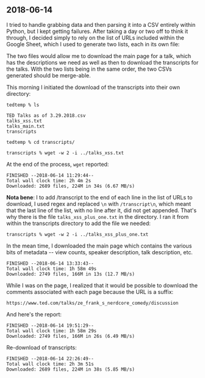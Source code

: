 ## 2018-06-14 

I tried to handle grabbing data and then parsing it into a CSV entirely within Python, but I kept getting failures. After taking a day or two off to think it through, I decided simply to rely on the list of URLs included within the Google Sheet, which I used to generate two lists, each in its own file:


The two files would allow me to download the main page for a talk, which has the descriptions we need as well as then to download the transcripts for the talks. With the two lists being in the same order, the two CSVs generated should be merge-able. 

This morning I initiated the download of the transcripts into their own directory:

	tedtemp % ls
	
	TED Talks as of 3.29.2018.csv 
	talks_xss.txt
	talks_main.txt                
	transcripts
	
	tedtemp % cd transcripts/
	
	transcripts % wget -w 2 -i ../talks_xss.txt

At the end of the process, `wget` reported:

	FINISHED --2018-06-14 11:29:44--
	Total wall clock time: 2h 4m 2s
	Downloaded: 2689 files, 224M in 34s (6.67 MB/s)

**Nota bene**: I to add /transcript to the end of each line in the list of URLs to download, I used regex and replaced `\n` with `/transcript\n`, which meant that the last line of the list, with no line after it, did not get appended. That's why there is the file `talks_xss_plus_one.txt` in the directory. I ran it from within the transcripts directory to add the file we needed:

	transcripts % wget -w 2 -i ../talks_xss_plus_one.txt 

In the mean time, I downloaded the main page which contains the various bits of metadata -- view counts, speaker description, talk description, etc. 

	FINISHED --2018-06-14 13:33:43--
	Total wall clock time: 1h 58m 49s
	Downloaded: 2749 files, 166M in 13s (12.7 MB/s)

While I was on the page, I realized that it would be possible to download the comments associated with each page because the URL is a suffix:

	https://www.ted.com/talks/ze_frank_s_nerdcore_comedy/discussion

And here's the report:

	FINISHED --2018-06-14 19:51:29--
	Total wall clock time: 1h 58m 29s
	Downloaded: 2749 files, 166M in 26s (6.49 MB/s)

Re-download of transcripts:

	FINISHED --2018-06-14 22:26:49--
	Total wall clock time: 2h 3m 51s
	Downloaded: 2689 files, 224M in 38s (5.85 MB/s)

